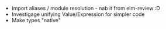 - Import aliases / module resolution - nab it from elm-review :D
- Investigage unifying Value/Expression for simpler code
- Make types "native"
